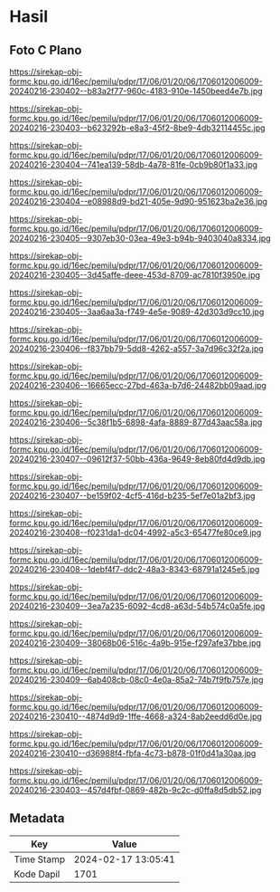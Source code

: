 # Hasil

## Foto C Plano

https://sirekap-obj-formc.kpu.go.id/16ec/pemilu/pdpr/17/06/01/20/06/1706012006009-20240216-230402--b83a2f77-960c-4183-910e-1450beed4e7b.jpg

https://sirekap-obj-formc.kpu.go.id/16ec/pemilu/pdpr/17/06/01/20/06/1706012006009-20240216-230403--b623292b-e8a3-45f2-8be9-4db32114455c.jpg

https://sirekap-obj-formc.kpu.go.id/16ec/pemilu/pdpr/17/06/01/20/06/1706012006009-20240216-230404--741ea139-58db-4a78-81fe-0cb9b80f1a33.jpg

https://sirekap-obj-formc.kpu.go.id/16ec/pemilu/pdpr/17/06/01/20/06/1706012006009-20240216-230404--e08988d9-bd21-405e-9d90-951623ba2e36.jpg

https://sirekap-obj-formc.kpu.go.id/16ec/pemilu/pdpr/17/06/01/20/06/1706012006009-20240216-230405--9307eb30-03ea-49e3-b94b-9403040a8334.jpg

https://sirekap-obj-formc.kpu.go.id/16ec/pemilu/pdpr/17/06/01/20/06/1706012006009-20240216-230405--3d45affe-deee-453d-8709-ac7810f3950e.jpg

https://sirekap-obj-formc.kpu.go.id/16ec/pemilu/pdpr/17/06/01/20/06/1706012006009-20240216-230405--3aa6aa3a-f749-4e5e-9089-42d303d9cc10.jpg

https://sirekap-obj-formc.kpu.go.id/16ec/pemilu/pdpr/17/06/01/20/06/1706012006009-20240216-230406--f837bb79-5dd8-4262-a557-3a7d96c32f2a.jpg

https://sirekap-obj-formc.kpu.go.id/16ec/pemilu/pdpr/17/06/01/20/06/1706012006009-20240216-230406--16665ecc-27bd-463a-b7d6-24482bb09aad.jpg

https://sirekap-obj-formc.kpu.go.id/16ec/pemilu/pdpr/17/06/01/20/06/1706012006009-20240216-230406--5c38f1b5-6898-4afa-8889-877d43aac58a.jpg

https://sirekap-obj-formc.kpu.go.id/16ec/pemilu/pdpr/17/06/01/20/06/1706012006009-20240216-230407--09612f37-50bb-436a-9649-8eb80fd4d9db.jpg

https://sirekap-obj-formc.kpu.go.id/16ec/pemilu/pdpr/17/06/01/20/06/1706012006009-20240216-230407--be159f02-4cf5-416d-b235-5ef7e01a2bf3.jpg

https://sirekap-obj-formc.kpu.go.id/16ec/pemilu/pdpr/17/06/01/20/06/1706012006009-20240216-230408--f0231da1-dc04-4992-a5c3-65477fe80ce9.jpg

https://sirekap-obj-formc.kpu.go.id/16ec/pemilu/pdpr/17/06/01/20/06/1706012006009-20240216-230408--1debf4f7-ddc2-48a3-8343-68791a1245e5.jpg

https://sirekap-obj-formc.kpu.go.id/16ec/pemilu/pdpr/17/06/01/20/06/1706012006009-20240216-230409--3ea7a235-6092-4cd8-a63d-54b574c0a5fe.jpg

https://sirekap-obj-formc.kpu.go.id/16ec/pemilu/pdpr/17/06/01/20/06/1706012006009-20240216-230409--38068b06-516c-4a9b-915e-f297afe37bbe.jpg

https://sirekap-obj-formc.kpu.go.id/16ec/pemilu/pdpr/17/06/01/20/06/1706012006009-20240216-230409--6ab408cb-08c0-4e0a-85a2-74b7f9fb757e.jpg

https://sirekap-obj-formc.kpu.go.id/16ec/pemilu/pdpr/17/06/01/20/06/1706012006009-20240216-230410--4874d9d9-1ffe-4668-a324-8ab2eedd6d0e.jpg

https://sirekap-obj-formc.kpu.go.id/16ec/pemilu/pdpr/17/06/01/20/06/1706012006009-20240216-230410--d36988f4-fbfa-4c73-b878-01f0d41a30aa.jpg

https://sirekap-obj-formc.kpu.go.id/16ec/pemilu/pdpr/17/06/01/20/06/1706012006009-20240216-230403--457d4fbf-0869-482b-9c2c-d0ffa8d5db52.jpg


## Metadata

| Key        | Value               |
| ---------- | ------------------- |
| Time Stamp | 2024-02-17 13:05:41 |
| Kode Dapil | 1701                |



